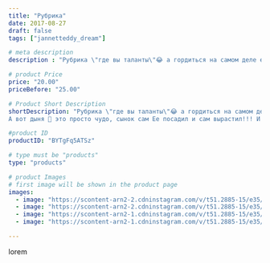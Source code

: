 ```yaml
---
title: "Рубрика"
date: 2017-08-27
draft: false
tags: ["jannetteddy_dream"]

# meta description
description : "Рубрика \"где вы таланты\"😂 а гордиться на самом деле есть чем!!!💪 Второе занятие по рисованию у Матвея прошло на ура!!!👩🏼‍🎨 новый шедевр!!! Кто //-то видимо оч"

# product Price
price: "20.00"
priceBefore: "25.00"

# Product Short Description
shortDescription: "Рубрика \"где вы таланты\"😂 а гордиться на самом деле есть чем!!!💪 Второе занятие по рисованию у Матвея прошло на ура!!!👩🏼‍🎨 новый шедевр!!! Кто //-то видимо очень хочет на море 🌊 🙈 
А вот дыня 🍈 это просто чудо, сынок сам Ее посадил и сам вырастил!!! И это самая вкусная дыня в мире! Она сладкая и сочная👍😘 #люблюсвоегосына #дыня #живопись #любимыйсынок"

#product ID
productID: "BYTgFq5ATSz"

# type must be "products"
type: "products"

# product Images
# first image will be shown in the product page
images:
  - image: "https://scontent-arn2-2.cdninstagram.com/v/t51.2885-15/e35/21149194_211596836040188_1153222792267694080_n.jpg?_nc_ht=scontent-arn2-2.cdninstagram.com&_nc_cat=108&_nc_ohc=UdH59mRUmlgAX-vp2Nd&se=7&tp=1&oh=08fdff6e931eebbfeb843e9fa655a125&oe=605DACB4&ig_cache_key=MTU5MDc1NDAyMTM2NTQwMTYyOA%3D%3D.2"
  - image: "https://scontent-arn2-2.cdninstagram.com/v/t51.2885-15/e35/21042337_1411898578930152_587897880845484032_n.jpg?_nc_ht=scontent-arn2-2.cdninstagram.com&_nc_cat=100&_nc_ohc=bUZhJlCcCWkAX8mXEC0&se=7&tp=1&oh=0d46f322ebbfecad4733e1826f92f118&oe=605CBF5E&ig_cache_key=MTU5MDc1NDEzNTQ2NzIwOTEwMA%3D%3D.2"
  - image: "https://scontent-arn2-1.cdninstagram.com/v/t51.2885-15/e35/21147437_112502666128047_2463348445029597184_n.jpg?_nc_ht=scontent-arn2-1.cdninstagram.com&_nc_cat=103&_nc_ohc=wMDyOScWLJsAX_4-joQ&se=7&tp=1&oh=1ce4cc096fb6580736a9fd9df2b4a946&oe=605AA2DF&ig_cache_key=MTU5MDc1NDI3Nzk1NjEwODAyMQ%3D%3D.2"
  - image: "https://scontent-arn2-1.cdninstagram.com/v/t51.2885-15/e35/21148026_169443196938086_158329408111771648_n.jpg?_nc_ht=scontent-arn2-1.cdninstagram.com&_nc_cat=102&_nc_ohc=oYDUu4XpDAcAX_2_5zQ&se=7&tp=1&oh=ccd14f8d95570716ad0aa725c54d23ac&oe=605C0129&ig_cache_key=MTU5MDc1NDI2MDQ5OTM0ODg5NA%3D%3D.2"

---
```

lorem
